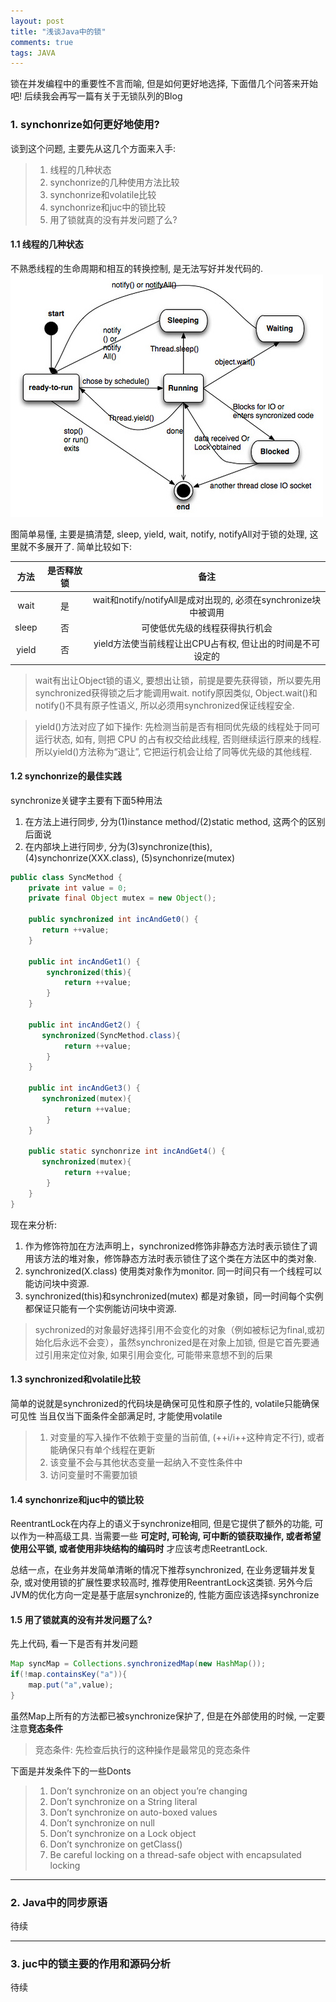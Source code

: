 ```yaml
---
layout: post
title: "浅谈Java中的锁"
comments: true
tags: JAVA
---
```


锁在并发编程中的重要性不言而喻, 但是如何更好地选择, 下面借几个问答来开始吧! 后续我会再写一篇有关于无锁队列的Blog

### 1. synchonrize如何更好地使用?

谈到这个问题, 主要先从这几个方面来入手:

> 1. 线程的几种状态
> 2. synchonrize的几种使用方法比较
> 3. synchonrize和volatile比较
> 4. synchonrize和juc中的锁比较
> 5. 用了锁就真的没有并发问题了么?

#### 1.1 线程的几种状态

不熟悉线程的生命周期和相互的转换控制, 是无法写好并发代码的. ![线程生命周期](/post_imgs/thread-lifecycle.jpg)

图简单易懂, 主要是搞清楚, sleep, yield, wait, notify, notifyAll对于锁的处理, 这里就不多展开了. 简单比较如下:

|方法|是否释放锁|备注|
|:---:|:---:|:-----:|
|wait|是|wait和notify/notifyAll是成对出现的, 必须在synchronize块中被调用|
|sleep|否|可使低优先级的线程获得执行机会|
|yield|否|yield方法使当前线程让出CPU占有权, 但让出的时间是不可设定的|

> wait有出让Object锁的语义, 要想出让锁，前提是要先获得锁，所以要先用synchronized获得锁之后才能调用wait. notify原因类似, Object.wait()和notify()不具有原子性语义, 所以必须用synchronized保证线程安全.

> yield()方法对应了如下操作: 先检测当前是否有相同优先级的线程处于同可运行状态, 如有, 则把 CPU 的占有权交给此线程, 否则继续运行原来的线程. 所以yield()方法称为“退让”, 它把运行机会让给了同等优先级的其他线程. 


#### 1.2 synchonrize的最佳实践

synchronize关键字主要有下面5种用法

1. 在方法上进行同步, 分为(1)instance method/(2)static method, 这两个的区别后面说
2. 在内部块上进行同步, 分为(3)synchronize(this), (4)synchonrize(XXX.class), (5)synchonrize(mutex)

```java
public class SyncMethod {
    private int value = 0;
	private final Object mutex = new Object();

    public synchronized int incAndGet0() {
       return ++value;
    }
	
	public int incAndGet1() {
		synchronized(this){
			return ++value;
		}
    }
	
	public int incAndGet2() {
       synchronized(SyncMethod.class){
			return ++value;
		}
    }
	
	public int incAndGet3() {
       synchronized(mutex){
			return ++value;
		}
    }
	
	public static synchonrize int incAndGet4() {
       synchronized(mutex){
			return ++value;
		}
    }
}
```

现在来分析:

1. 作为修饰符加在方法声明上，synchronized修饰非静态方法时表示锁住了调用该方法的堆对象，修饰静态方法时表示锁住了这个类在方法区中的类对象.
2. synchronized(X.class) 使用类对象作为monitor. 同一时间只有一个线程可以能访问块中资源. 
3. synchronized(this)和synchronized(mutex) 都是对象锁，同一时间每个实例都保证只能有一个实例能访问块中资源. 

> sychronized的对象最好选择引用不会变化的对象（例如被标记为final,或初始化后永远不会变），虽然synchronized是在对象上加锁, 但是它首先要通过引用来定位对象, 如果引用会变化, 可能带来意想不到的后果


#### 1.3 synchronized和volatile比较

简单的说就是synchronized的代码块是确保可见性和原子性的, volatile只能确保可见性
当且仅当下面条件全部满足时, 才能使用volatile

> 1. 对变量的写入操作不依赖于变量的当前值, (++i/i++这种肯定不行), 或者能确保只有单个线程在更新
> 2. 该变量不会与其他状态变量一起纳入不变性条件中
> 3. 访问变量时不需要加锁

#### 1.4 synchonrize和juc中的锁比较

ReentrantLock在内存上的语义于synchronize相同, 但是它提供了额外的功能, 可以作为一种高级工具. 当需要一些 **可定时, 可轮询, 可中断的锁获取操作, 或者希望使用公平锁, 或者使用非块结构的编码时** 才应该考虑ReetrantLock. 

总结一点，在业务并发简单清晰的情况下推荐synchronized, 在业务逻辑并发复杂, 或对使用锁的扩展性要求较高时, 推荐使用ReentrantLock这类锁. 另外今后JVM的优化方向一定是基于底层synchronize的, 性能方面应该选择synchronize

#### 1.5 用了锁就真的没有并发问题了么?

先上代码, 看一下是否有并发问题

```java
Map syncMap = Collections.synchronizedMap(new HashMap());
if(!map.containsKey("a")){
	map.put("a",value);
}
```

虽然Map上所有的方法都已被synchronize保护了, 但是在外部使用的时候, 一定要注意**竞态条件**

> 竞态条件: 先检查后执行的这种操作是最常见的竞态条件

下面是并发条件下的一些Donts

> 1. Don’t synchronize on an object you’re changing
> 2. Don’t synchronize on a String literal
> 3. Don’t synchronize on auto-boxed values
> 4. Don’t synchronize on null
> 5. Don’t synchronize on a Lock object
> 6. Don’t synchronize on getClass()
> 7. Be careful locking on a thread-safe object with encapsulated locking 

------------

### 2. Java中的同步原语

待续

-----------

### 3. juc中的锁主要的作用和源码分析

待续